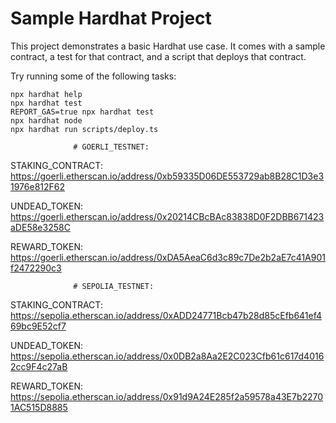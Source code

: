 # Sample Hardhat Project

This project demonstrates a basic Hardhat use case. It comes with a sample contract, a test for that contract, and a script that deploys that contract.

Try running some of the following tasks:

```shell
npx hardhat help
npx hardhat test
REPORT_GAS=true npx hardhat test
npx hardhat node
npx hardhat run scripts/deploy.ts
```


                  # GOERLI_TESTNET:

STAKING_CONTRACT: https://goerli.etherscan.io/address/0xb59335D06DE553729ab8B28C1D3e31976e812F62

UNDEAD_TOKEN: https://goerli.etherscan.io/address/0x20214CBcBAc83838D0F2DBB671423aDE58e3258C

REWARD_TOKEN: https://goerli.etherscan.io/address/0xDA5AeaC6d3c89c7De2b2aE7c41A901f2472290c3



                  # SEPOLIA_TESTNET:

STAKING_CONTRACT: https://sepolia.etherscan.io/address/0xADD24771Bcb47b28d85cEfb641ef469bc9E52cf7

UNDEAD_TOKEN: https://sepolia.etherscan.io/address/0x0DB2a8Aa2E2C023Cfb61c617d40162cc9F4c27aB

REWARD_TOKEN: https://sepolia.etherscan.io/address/0x91d9A24E285f2a59578a43E7b22701AC515D8885
